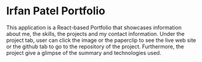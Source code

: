 <h1>Irfan Patel Portfolio</h1>

<p> This application is a React-based Portfolio that showcases information about me, the skills, the projects and my contact information. Under the project tab, user can click the image or the paperclip to see the live web site or the github  tab to go to the repository of the project. Furthermore, the project give a glimpse of the summary and technologies used.</p>



